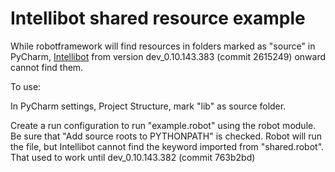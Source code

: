 # Intellibot shared resource example

While robotframework will find resources in folders marked as "source" in PyCharm,
[Intellibot](https://github.com/lte2000/intellibot) from version dev_0.10.143.383 (commit 2615249) onward cannot find them.

To use:

In PyCharm settings, Project Structure, mark "lib" as source folder.

Create a run configuration to run "example.robot" using the robot module.
Be sure that "Add source roots to PYTHONPATH" is checked.
Robot will run the file, but Intellibot cannot find the keyword imported from "shared.robot".
That used to work until dev_0.10.143.382 (commit 763b2bd)

